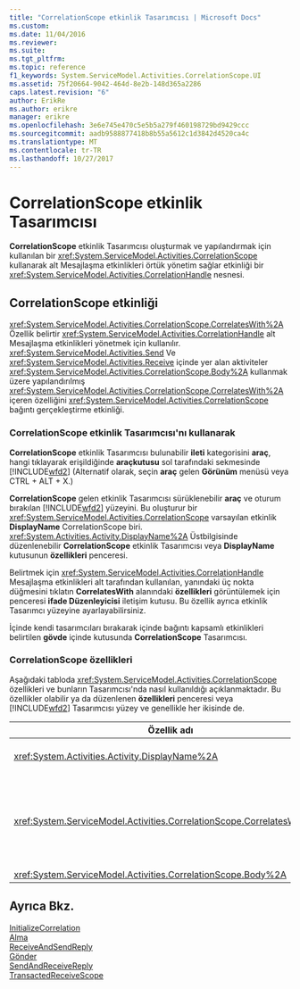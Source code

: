 ```yaml
---
title: "CorrelationScope etkinlik Tasarımcısı | Microsoft Docs"
ms.custom: 
ms.date: 11/04/2016
ms.reviewer: 
ms.suite: 
ms.tgt_pltfrm: 
ms.topic: reference
f1_keywords: System.ServiceModel.Activities.CorrelationScope.UI
ms.assetid: 75f20664-9042-464d-8e2b-148d365a2286
caps.latest.revision: "6"
author: ErikRe
ms.author: erikre
manager: erikre
ms.openlocfilehash: 3e6e745e470c5e5b5a279f460198729bd9429ccc
ms.sourcegitcommit: aadb9588877418b8b55a5612c1d3842d4520ca4c
ms.translationtype: MT
ms.contentlocale: tr-TR
ms.lasthandoff: 10/27/2017
---
```

# <a name="correlationscope-activity-designer"></a>CorrelationScope etkinlik Tasarımcısı
**CorrelationScope** etkinlik Tasarımcısı oluşturmak ve yapılandırmak için kullanılan bir <xref:System.ServiceModel.Activities.CorrelationScope> kullanarak alt Mesajlaşma etkinlikleri örtük yönetim sağlar etkinliği bir <xref:System.ServiceModel.Activities.CorrelationHandle> nesnesi.  
  
## <a name="the-correlationscope-activity"></a>CorrelationScope etkinliği  
 <xref:System.ServiceModel.Activities.CorrelationScope.CorrelatesWith%2A> Özellik belirtir <xref:System.ServiceModel.Activities.CorrelationHandle> alt Mesajlaşma etkinlikleri yönetmek için kullanılır. <xref:System.ServiceModel.Activities.Send> Ve <xref:System.ServiceModel.Activities.Receive> içinde yer alan aktiviteler <xref:System.ServiceModel.Activities.CorrelationScope.Body%2A> kullanmak üzere yapılandırılmış <xref:System.ServiceModel.Activities.CorrelationScope.CorrelatesWith%2A> içeren özelliğini <xref:System.ServiceModel.Activities.CorrelationScope> bağıntı gerçekleştirme etkinliği.  
  
### <a name="using-the-correlationscope-activity-designer"></a>CorrelationScope etkinlik Tasarımcısı'nı kullanarak  
 **CorrelationScope** etkinlik Tasarımcısı bulunabilir **ileti** kategorisini **araç**, hangi tıklayarak erişildiğinde **araçkutusu** sol tarafındaki sekmesinde [!INCLUDE[wfd2](../workflow-designer/includes/wfd2_md.md)] (Alternatif olarak, seçin **araç** gelen **Görünüm** menüsü veya CTRL + ALT + X.)  
  
 **CorrelationScope** gelen etkinlik Tasarımcısı sürüklenebilir **araç** ve oturum bırakılan [!INCLUDE[wfd2](../workflow-designer/includes/wfd2_md.md)] yüzeyini. Bu oluşturur bir <xref:System.ServiceModel.Activities.CorrelationScope> varsayılan etkinlik **DisplayName** CorrelationScope biri. <xref:System.Activities.Activity.DisplayName%2A> Üstbilgisinde düzenlenebilir **CorrelationScope** etkinlik Tasarımcısı veya **DisplayName** kutusunun **özellikleri** penceresi.  
  
 Belirtmek için <xref:System.ServiceModel.Activities.CorrelationHandle> Mesajlaşma etkinlikleri alt tarafından kullanılan, yanındaki üç nokta düğmesini tıklatın **CorrelatesWith** alanındaki **özellikleri** görüntülemek için penceresi **ifade Düzenleyicisi**  iletişim kutusu. Bu özellik ayrıca etkinlik Tasarımcı yüzeyine ayarlayabilirsiniz.  
  
 İçinde kendi tasarımcıları bırakarak içinde bağıntı kapsamlı etkinlikleri belirtilen **gövde** içinde kutusunda **CorrelationScope** Tasarımcısı.  
  
### <a name="the-correlationscope-properties"></a>CorrelationScope özellikleri  
 Aşağıdaki tabloda <xref:System.ServiceModel.Activities.CorrelationScope> özellikleri ve bunların Tasarımcısı'nda nasıl kullanıldığı açıklanmaktadır. Bu özellikler olabilir ya da düzenlenen **özellikleri** penceresi veya [!INCLUDE[wfd2](../workflow-designer/includes/wfd2_md.md)] Tasarımcısı yüzey ve genellikle her ikisinde de.  
  
|Özellik adı|Gerekli|Kullanım|  
|-------------------|--------------|-----------|  
|<xref:System.Activities.Activity.DisplayName%2A>|False|İsteğe bağlı kolay adını <xref:System.ServiceModel.Activities.InitializeCorrelation> etkinlik.|  
|<xref:System.ServiceModel.Activities.CorrelationScope.CorrelatesWith%2A>|False|Belirtir <xref:System.ServiceModel.Activities.CorrelationHandle> alt Mesajlaşma etkinlikleri yönetmek için kullanılır. Bu özellik ayarlamazsanız <xref:System.ServiceModel.Activities.CorrelationScope> örtülü oluşturur <xref:System.ServiceModel.Activities.CorrelationHandle> otomatik olarak.|  
|<xref:System.ServiceModel.Activities.CorrelationScope.Body%2A>|False|Bağıntı kapsamı içindeki etkinlikleri belirtir.|  
  
## <a name="see-also"></a>Ayrıca Bkz.  
 [InitializeCorrelation](../workflow-designer/initializecorrelation-activity-designer.md)   
 [Alma](../workflow-designer/receive-activity-designer.md)   
 [ReceiveAndSendReply](../workflow-designer/receiveandsendreply-template-designer.md)   
 [Gönder](../workflow-designer/send-activity-designer.md)   
 [SendAndReceiveReply](../workflow-designer/sendandreceivereply-template-designer.md)   
 [TransactedReceiveScope](../workflow-designer/transactedreceivescope-activity-designer.md)